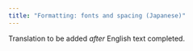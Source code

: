 ```yaml
---
title: "Formatting: fonts and spacing (Japanese)"
---
```

Translation to be added _after_ English text completed.
